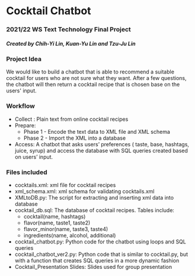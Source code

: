 # Cocktail Chatbot

### 2021/22 WS Text Technology Final Project
##### Created by Chih-Yi Lin, Kuan-Yu Lin and Tzu-Ju Lin

### Project Idea
We would like to build a chatbot that is able to recommend a suitable cocktail for users who are not sure what they want.
After a few questions, the chatbot will then return a cocktail recipe that is chosen base on the users' input.

### Workflow
* Collect : Plain text from online cocktail recipes
* Prepare: 
  * Phase 1 - Encode the text data to XML file and XML schema
  * Phase 2 - Import the XML into a database
* Access: A chatbot that asks users’ preferences ( taste, base, hashtags, juice, syrup) and access the database with SQL queries created based on users’ input.



### Files included
  * cocktails.xml: xml file for cocktail recipes
  * xml_schema.xml: xml schema for validating cocktails.xml
  * XMLtoDB.py: The script for extracting and inserting xml data into database
  * cocktail_db.sql: The database of cocktail recipes. Tables include: 
     * cocktail(name, hashtags)
     * flavor(name, taste1, taste2)
     * flavor_minor(name, taste3, taste4)
     * ingredients(name, alcohol, additional)
  * cocktail_chatbot.py: Python code for the chatbot using loops and SQL queries
  * cocktail_chatbot_ver2.py: Python code that is similar to cocktail.py, but with a function that creates SQL queries in a more dynamic fashion
  * Cocktail_Presentation Slides: Slides used for group presentation
